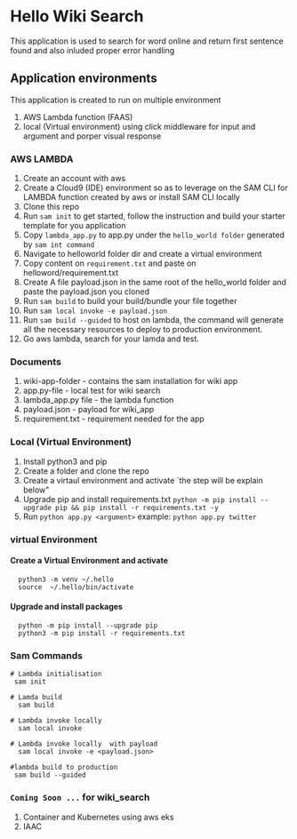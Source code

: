 # Hello Wiki Search 
This application is used to search for word online and return first sentence found and also inluded proper error handling

## Application environments
This application is created to run on multiple environment
1. AWS Lambda function (FAAS)
2. local (Virtual environment) using click middleware for input and argument and porper visual response

### AWS LAMBDA 
1. Create an account with aws
2. Create a Cloud9 (IDE) environment so as to leverage on the SAM CLI for LAMBDA function created by aws or install SAM CLI locally
3. Clone this repo 
4. Run `sam init` to get started, follow the instruction and build your starter template for you application 
5. Copy `lambda_app.py` to app.py under the `hello_world folder` generated by `sam int command`
6. Navigate to helloworld folder dir and create a virtual environment 
7. Copy content on `requirement.txt` and paste on helloword/requirement.txt
8. Create A file payload.json in the same root of the hello_world folder and paste the payload.json you cloned
9. Run `sam build` to build your build/bundle your file together 
10. Run `sam local invoke -e payload.json`
11. Run `sam build --guided` to host on lambda, the command will generate all the necessary resources to deploy to production environment.
12. Go aws lambda, search for your lamda and test.

### Documents
1. wiki-app-folder - contains the sam installation for wiki app
2. app.py-file - local test for wiki search
3. lambda_app.py file - the lambda function
4. payload.json - payload for wiki_app
5. requirement.txt - requirement needed for the app

### Local (Virtual Environment)
1. Install python3 and pip
2. Create a folder and clone the repo
3. Create a virtaul environment and activate `the step will be explain below"
4. Upgrade pip and install requirements.txt `python -m pip install --upgrade pip && pip install -r requirements.txt -y`
5. Run `python app.py <argument>` example:  `python app.py twitter`


### virtual Environment
#### Create a Virtual Environment and activate
```
  python3 -m venv ~/.hello
  source  ~/.hello/bin/activate
```
#### Upgrade and install packages
```
  python -m pip install --upgrade pip
  python3 -m pip install -r requirements.txt
```

### Sam Commands

```
# Lambda initialisation
 sam init

# Lamda build 
  sam build

# Lambda invoke locally
  sam local invoke

# Lambda invoke locally  with payload
  sam local invoke -e <payload.json>

#lambda build to production
 sam build --guided
```


### `Coming Soon ...` for wiki_search
1. Container and Kubernetes using aws eks
2. IAAC 
